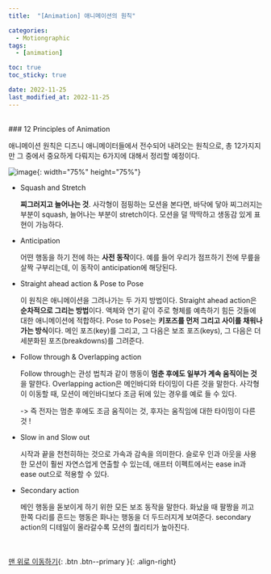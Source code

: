 ```yaml
---
title:  "[Animation] 애니메이션의 원칙" 

categories:
  - Motiongraphic
tags:
  - [animation]

toc: true
toc_sticky: true

date: 2022-11-25
last_modified_at: 2022-11-25
---
```


<br/> 
### 12 Principles of Animation

애니메이션 원칙은 디즈니 애니메이터들에서 전수되어 내려오는 원칙으로, 총 12가지지만 그 중에서 중요하게 다뤄지는 6가지에 대해서 정리할 예정이다. 

![image](https://user-images.githubusercontent.com/86834982/204078859-c2a30435-1ed4-41a8-a290-fb9a3d6f5d0b.png){: width="75%" height="75%"}  


- Squash and Stretch
    
    **찌그러지고 늘어나는 것**.  사각형이 점핑하는 모션을 본다면, 바닥에 닿아 찌그러지는 부분이 squash, 늘어나는 부분이 stretch이다. 모션을 덜 딱딱하고 생동감 있게 표현이 가능하다.  
    
- Anticipation
    
    어떤 행동을 하기 전에 하는 **사전 동작**이다. 예를 들어 우리가 점프하기 전에 무릎을 살짝 구부리는데, 이 동작이 anticipation에 해당된다.  
    
- Straight ahead action & Pose to Pose
    
    이 원칙은 애니메이션을 그려나가는 두 가지 방법이다. Straight ahead action은 **순차적으로 그리는 방법**이다. 액체와 연기 같이 주로 형체를 예측하기 힘든 것들에 대한 애니메이션에 적합하다. Pose to Pose는 **키포즈를 먼저 그리고 사이를 채워나가는 방식**이다.  메인 포즈(key)를 그리고, 그 다음은 보조 포즈(keys), 그 다음은 더 세분화된 포즈(breakdowns)를 그려준다.   
    
- Follow through & Overlapping action
    
    Follow through는 관성 법칙과 같이 행동이 **멈춘 후에도 일부가 계속 움직이는 것**을 말한다. Overlapping action은 메인바디와 타이밍이 다른 것을 말한다. 사각형이 이동할 때, 모션이 메인바디보다 조금 뒤에 있는 경우를 예로 들 수 있다.   
    
    -> 즉 전자는 멈춘 후에도 조금 움직이는 것, 후자는 움직임에 대한 타이밍이 다른 것 !   
    
- Slow in and Slow out
    
    시작과 끝을 천천히하는 것으로 가속과 감속을 의미한다. 슬로우 인과 아웃을 사용한 모션이 훨씬 자연스업게 연출할 수 있는데, 애프터 이펙트에서는 ease in과 ease out으로 적용할 수 있다.   
    
- Secondary action
    
    메인 행동을 돋보이게 하기 위한 모든 보조 동작을 말한다. 화났을 때 팔짱을 끼고 한쪽 다리를 흔드는 행동은 화나는 행동을 더 두드러지게 보여준다. secondary action의 디테일이 올라갈수록 모션의 퀄리티가 높아진다.  


<br/><br/>
[맨 위로 이동하기](#){: .btn .btn--primary }{: .align-right}
